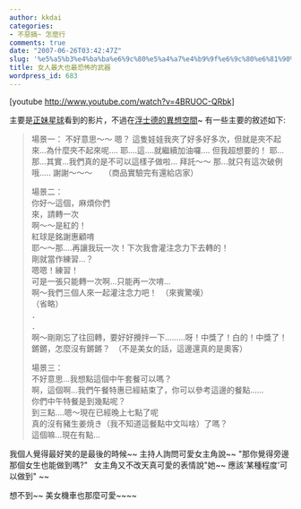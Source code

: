 ```yaml
---
author: kkdai
categories:
- 不惡搞~ 怎麼行
comments: true
date: "2007-06-26T03:42:47Z"
slug: '%e5%a5%b3%e4%ba%ba%e6%9c%80%e5%a4%a7%e4%b9%9f%e6%9c%80%e6%81%90%e6%80%96%e7%9a%84%e6%ad%a6%e5%99%a8'
title: 女人最大也最恐怖的武器
wordpress_id: 683
---
```


[youtube http://www.youtube.com/watch?v=4BRUOC-QRbk]

主要是[正妹星球](http://ookkk.blogspot.com/)看到的影片，不過在[浮士德的異想空間](http://blog.yam.com/h9856/article/6431692)~ 有一些主要的敘述如下:

<blockquote>場景一：  
不好意思～～  
嗯？  
這隻娃娃我夾了好多好多次，但就是夾不起來...為什麼夾不起來呢....  
耶....這....就繼續加油囉....  
但我超想要的！  
耶...那...其實...我們真的是不可以這樣子做啦...  
拜託～～  
那...就只有這次破例哦.....  
謝謝～～～　　（商品實驗完有還給店家）  
  
場景二：  
你好～這個，麻煩你們  
來，請轉一次  
啊～～是紅的！  
紅球是銘謝惠顧唷  
耶～～那....再讓我玩一次！下次我會灌注念力下去轉的！  
剛就當作練習...？  
嗯嗯！練習！  
可是一張只能轉一次啊...只能再一次唷...  
啊～我們三個人來一起灌注念力吧！　（來賓驚嘆）  
（省略）  
．  
．  
啊～剛剛忘了往回轉，要好好攪拌一下.........呀！中獎了！白的！中獎了！鏘鏘，怎麼沒有鏘鏘？　（不是美女的話，這邊還真的是奧客）  
  
  
場景三：  
不好意思...我想點這個中午套餐可以嗎？  
啊，這個啊...我們午餐特惠已經結束了，你可以參考這邊的餐點......  
你們中午特餐是到幾點呢？  
到三點....嗯～現在已經晚上七點了呢  
真的沒有豬生姜焼き（我不知道這餐點中文叫啥）了嗎？  
這個嘛...現在有點...
> 
> </blockquote>

我個人覺得最好笑的是最後的時候~~ 主持人詢問可愛女主角說~~ "那你覺得旁邊那個女生也能做到嗎?"   女主角又不改天真可愛的表情說"她~~ 應該'某種程度'可以做到" ~~

想不到~~  美女機車也那麼可愛~~~~
